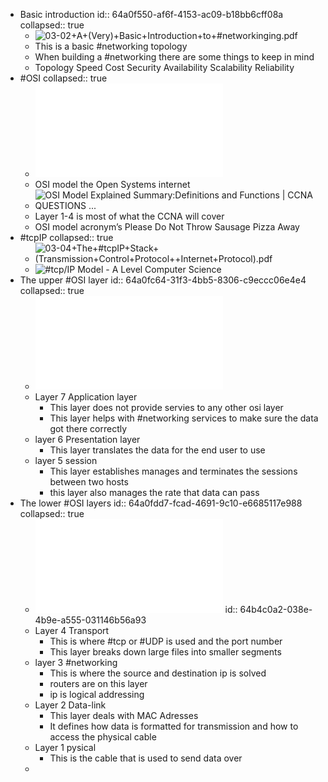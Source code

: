 - Basic introduction
  id:: 64a0f550-af6f-4153-ac09-b18bb6cff08a
  collapsed:: true
	- ![03-02+A+(Very)+Basic+Introduction+to+#networkinging.pdf](../assets/03-02+A+(Very)+Basic+Introduction+to+#networkinging_1688270254072_0.pdf)
	- This is a basic #networking topology
	- When building a #networking there are some things to keep in mind
	- Topology
	  Speed
	  Cost
	  Security
	  Availability
	  Scalability
	  Reliability
- #OSI
  collapsed:: true
	- ![03-03+Open+Systems+Interconnection+OSI+Model+Overview.pdf](../assets/03-03+Open+Systems+Interconnection+OSI+Model+Overview_1688270343038_0.pdf)
	- OSI model the Open Systems internet
	- ![OSI Model Explained Summary:Definitions and Functions | CCNA QUESTIONS ...](https://external-content.duckduckgo.com/iu/?u=http%3A%2F%2F3.bp.blogspot.com%2F-5swPB9xcxfg%2FVIiAnVbe4NI%2FAAAAAAAANRs%2FlpGBkKiNeRE%2Fs1600%2F1-tutorial-osi-7-layer-model.gif&f=1&nofb=1&ipt=702cee4a78d3b4e9f5680a1f715389ce8dbb700c44e033f6c66b2471d6e40860&ipo=images)
	- Layer 1-4 is most of what the CCNA will cover
	- OSI model acronym’s Please Do Not Throw Sausage Pizza Away
- #tcpIP
  collapsed:: true
	- ![03-04+The+#tcpIP+Stack+(Transmission+Control+Protocol++Internet+Protocol).pdf](../assets/03-04+The+#tcpIP+Stack+(Transmission+Control+Protocol++Internet+Protocol)_1688271631996_0.pdf)
	- ![#tcp/IP Model - A Level Computer Science](https://external-content.duckduckgo.com/iu/?u=https%3A%2F%2Flearnlearn.uk%2Falevelcs%2Fwp-content%2Fuploads%2Fsites%2F20%2F2020%2F06%2FOSI-to-#tcpIP-Model.png&f=1&nofb=1&ipt=5606510ead751b48fed2547dfc08deaf56fd9fe6eba3d8f2e2f37ce4e71881bd&ipo=images)
- The upper #OSI layer
  id:: 64a0fc64-31f3-4bb5-8306-c9eccc06e4e4
  collapsed:: true
	- ![03-05+The+Upper+OSI+Layers.pdf](../assets/03-05+The+Upper+OSI+Layers_1688271956636_0.pdf)
	- Layer 7 Application layer
		- This layer does not provide servies to any other osi layer
		- This layer helps with #networking services to make sure the data got there correctly
	- layer 6 Presentation layer
		- This layer translates the data for the end user to use
	- layer 5 session
		- This layer establishes manages and terminates the sessions between two hosts
		- this layer also manages the rate that data can pass
- The lower #OSI layers
  id:: 64a0fdd7-fcad-4691-9c10-e6685117e988
  collapsed:: true
	- ![03-06+The+Lower+OSI+Layers.pdf](../assets/03-06+The+Lower+OSI+Layers_1688272364899_0.pdf)
	  id:: 64b4c0a2-038e-4b9e-a555-031146b56a93
	- Layer 4 Transport
		- This is where #tcp or #UDP is used and the port number
		- This layer breaks down large files into smaller segments
	- layer 3 #networking
		- This is where the source and destination ip is solved
		- routers are on this layer
		- ip is logical addressing
	- Layer 2 Data-link
		- This layer deals with MAC Adresses
		- It defines how data is formatted for transmission and how to access the physical cable
	- Layer 1 pysical
		- This is the cable that is used to send data over
	-